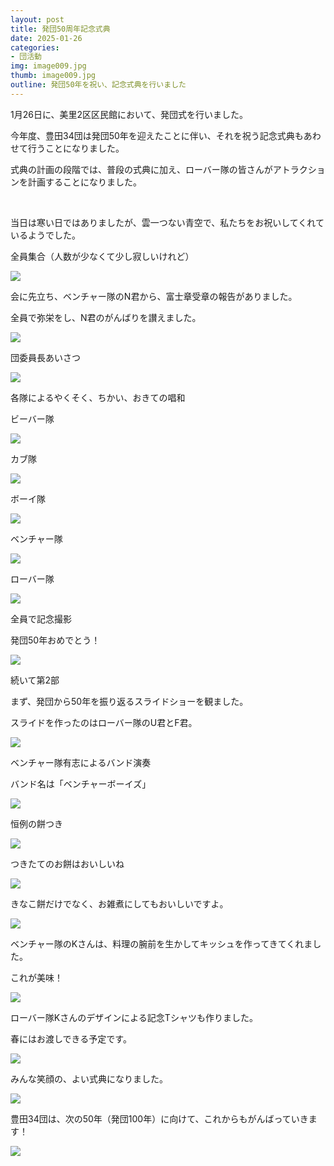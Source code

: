 ```yaml
---
layout: post
title: 発団50周年記念式典
date: 2025-01-26
categories:
- 団活動
img: image009.jpg
thumb: image009.jpg
outline: 発団50年を祝い、記念式典を行いました
---
```


1月26日に、美里2区区民館において、発団式を行いました。

今年度、豊田34団は発団50年を迎えたことに伴い、それを祝う記念式典もあわせて行うことになりました。

式典の計画の段階では、普段の式典に加え、ローバー隊の皆さんがアトラクションを計画することになりました。

<br>

当日は寒い日ではありましたが、雲一つない青空で、私たちをお祝いしてくれているようでした。

全員集合（人数が少なくて少し寂しいけれど）

<img src="/assets/img/blog/2025-01-26-発団50周年記念式典/image001.jpg">

会に先立ち、ベンチャー隊のN君から、富士章受章の報告がありました。

全員で弥栄をし、N君のがんばりを讃えました。

<img src="/assets/img/blog/2025-01-26-発団50周年記念式典/image002.jpg">

団委員長あいさつ

<img src="/assets/img/blog/2025-01-26-発団50周年記念式典/image003.jpg">

各隊によるやくそく、ちかい、おきての唱和

ビーバー隊

<img src="/assets/img/blog/2025-01-26-発団50周年記念式典/image004.jpg">

カブ隊

<img src="/assets/img/blog/2025-01-26-発団50周年記念式典/image005.jpg">

ボーイ隊

<img src="/assets/img/blog/2025-01-26-発団50周年記念式典/image006.jpg">

ベンチャー隊

<img src="/assets/img/blog/2025-01-26-発団50周年記念式典/image007.jpg">

ローバー隊

<img src="/assets/img/blog/2025-01-26-発団50周年記念式典/image008.jpg">

全員で記念撮影

発団50年おめでとう！

<img src="/assets/img/blog/2025-01-26-発団50周年記念式典/image009.jpg">

<br>

続いて第2部

まず、発団から50年を振り返るスライドショーを観ました。

スライドを作ったのはローバー隊のU君とF君。

<img src="/assets/img/blog/2025-01-26-発団50周年記念式典/image010.jpg">

ベンチャー隊有志によるバンド演奏

バンド名は「ベンチャーボーイズ」

<img src="/assets/img/blog/2025-01-26-発団50周年記念式典/image011.jpg">

恒例の餅つき

<img src="/assets/img/blog/2025-01-26-発団50周年記念式典/image012.jpg">

つきたてのお餅はおいしいね

<img src="/assets/img/blog/2025-01-26-発団50周年記念式典/image013.jpg">

きなこ餅だけでなく、お雑煮にしてもおいしいですよ。

<img src="/assets/img/blog/2025-01-26-発団50周年記念式典/image014.jpg">

ベンチャー隊のKさんは、料理の腕前を生かしてキッシュを作ってきてくれました。

これが美味！

<img src="/assets/img/blog/2025-01-26-発団50周年記念式典/image015.jpg">

ローバー隊Kさんのデザインによる記念Tシャツも作りました。

春にはお渡しできる予定です。

<img src="/assets/img/blog/2025-01-26-発団50周年記念式典/image016.jpg">

みんな笑顔の、よい式典になりました。

<img src="/assets/img/blog/2025-01-26-発団50周年記念式典/image017.jpg">

豊田34団は、次の50年（発団100年）に向けて、これからもがんばっていきます！

<img src="/assets/img/blog/2025-01-26-発団50周年記念式典/image018.jpg">

